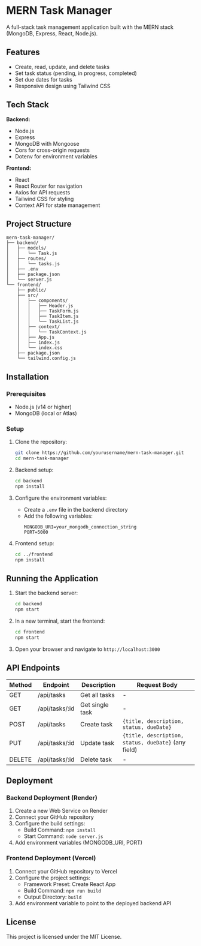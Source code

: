 # MERN Task Manager

A full-stack task management application built with the MERN stack (MongoDB, Express, React, Node.js).

## Features

- Create, read, update, and delete tasks
- Set task status (pending, in progress, completed)
- Set due dates for tasks
- Responsive design using Tailwind CSS

## Tech Stack

**Backend:**
- Node.js
- Express
- MongoDB with Mongoose
- Cors for cross-origin requests
- Dotenv for environment variables

**Frontend:**
- React
- React Router for navigation
- Axios for API requests
- Tailwind CSS for styling
- Context API for state management

## Project Structure

```
mern-task-manager/
├── backend/
│   ├── models/
│   │   └── Task.js
│   ├── routes/
│   │   └── tasks.js
│   ├── .env
│   ├── package.json
│   └── server.js
└── frontend/
    ├── public/
    ├── src/
    │   ├── components/
    │   │   ├── Header.js
    │   │   ├── TaskForm.js
    │   │   ├── TaskItem.js
    │   │   └── TaskList.js
    │   ├── context/
    │   │   └── TaskContext.js
    │   ├── App.js
    │   ├── index.js
    │   └── index.css
    ├── package.json
    └── tailwind.config.js
```

## Installation

### Prerequisites

- Node.js (v14 or higher)
- MongoDB (local or Atlas)

### Setup

1. Clone the repository:
   ```bash
   git clone https://github.com/yourusername/mern-task-manager.git
   cd mern-task-manager
   ```

2. Backend setup:
   ```bash
   cd backend
   npm install
   ```

3. Configure the environment variables:
   - Create a `.env` file in the backend directory
   - Add the following variables:
     ```
     MONGODB_URI=your_mongodb_connection_string
     PORT=5000
     ```

4. Frontend setup:
   ```bash
   cd ../frontend
   npm install
   ```

## Running the Application

1. Start the backend server:
   ```bash
   cd backend
   npm start
   ```

2. In a new terminal, start the frontend:
   ```bash
   cd frontend
   npm start
   ```

3. Open your browser and navigate to `http://localhost:3000`

## API Endpoints

| Method | Endpoint       | Description      | Request Body                                         |
|--------|----------------|------------------|-----------------------------------------------------|
| GET    | /api/tasks     | Get all tasks    | -                                                   |
| GET    | /api/tasks/:id | Get single task  | -                                                   |
| POST   | /api/tasks     | Create task      | `{title, description, status, dueDate}`             |
| PUT    | /api/tasks/:id | Update task      | `{title, description, status, dueDate}` (any field) |
| DELETE | /api/tasks/:id | Delete task      | -                                                   |

## Deployment

### Backend Deployment (Render)
1. Create a new Web Service on Render
2. Connect your GitHub repository
3. Configure the build settings:
   - Build Command: `npm install`
   - Start Command: `node server.js`
4. Add environment variables (MONGODB_URI, PORT)

### Frontend Deployment (Vercel)
1. Connect your GitHub repository to Vercel
2. Configure the project settings:
   - Framework Preset: Create React App
   - Build Command: `npm run build`
   - Output Directory: `build`
3. Add environment variable to point to the deployed backend API

## License

This project is licensed under the MIT License.